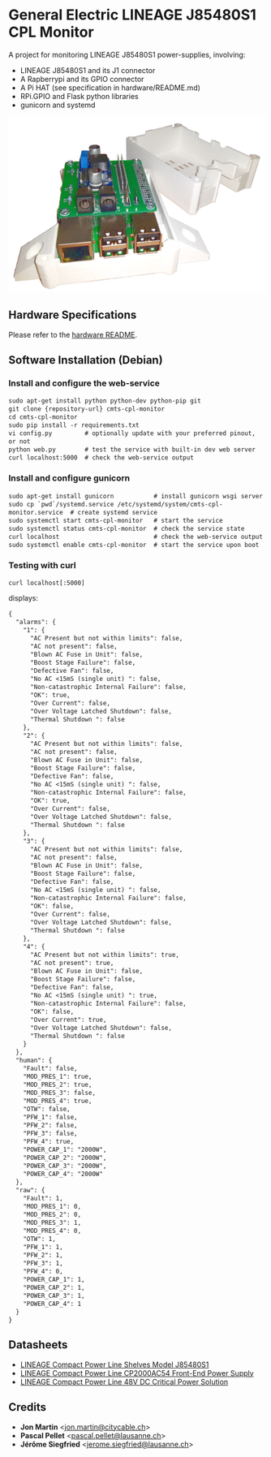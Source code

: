 General Electric LINEAGE J85480S1 CPL Monitor
=============================================

A project for monitoring LINEAGE J85480S1 power-supplies, involving:
- LINEAGE J85480S1 and its J1 connector
- A Rapberrypi and its GPIO connector
- A Pi HAT (see specification in hardware/README.md)
- RPi.GPIO and Flask python libraries
- gunicorn and systemd

![](/hardware/images/device-transparent-small.png?raw=true)


Hardware Specifications
-----------------------

Please refer to the [hardware README](hardware/).


Software Installation (Debian)
------------------------------

### Install and configure the web-service
```
sudo apt-get install python python-dev python-pip git
git clone {repository-url} cmts-cpl-monitor
cd cmts-cpl-monitor
sudo pip install -r requirements.txt
vi config.py         # optionally update with your preferred pinout, or not
python web.py        # test the service with built-in dev web server
curl localhost:5000  # check the web-service output
```

### Install and configure gunicorn
```
sudo apt-get install gunicorn           # install gunicorn wsgi server
sudo cp `pwd`/systemd.service /etc/systemd/system/cmts-cpl-monitor.service  # create systemd service
sudo systemctl start cmts-cpl-monitor   # start the service
sudo systemctl status cmts-cpl-monitor  # check the service state
curl localhost                          # check the web-service output
sudo systemctl enable cmts-cpl-monitor  # start the service upon boot
```

### Testing with curl
```
curl localhost[:5000]
```
displays:
```
{
  "alarms": {
    "1": {
      "AC Present but not within limits": false, 
      "AC not present": false, 
      "Blown AC Fuse in Unit": false, 
      "Boost Stage Failure": false, 
      "Defective Fan": false, 
      "No AC <15mS (single unit) ": false, 
      "Non-catastrophic Internal Failure": false, 
      "OK": true, 
      "Over Current": false, 
      "Over Voltage Latched Shutdown": false, 
      "Thermal Shutdown ": false
    }, 
    "2": {
      "AC Present but not within limits": false, 
      "AC not present": false, 
      "Blown AC Fuse in Unit": false, 
      "Boost Stage Failure": false, 
      "Defective Fan": false, 
      "No AC <15mS (single unit) ": false, 
      "Non-catastrophic Internal Failure": false, 
      "OK": true, 
      "Over Current": false, 
      "Over Voltage Latched Shutdown": false, 
      "Thermal Shutdown ": false
    }, 
    "3": {
      "AC Present but not within limits": false, 
      "AC not present": false, 
      "Blown AC Fuse in Unit": false, 
      "Boost Stage Failure": false, 
      "Defective Fan": false, 
      "No AC <15mS (single unit) ": false, 
      "Non-catastrophic Internal Failure": false, 
      "OK": false, 
      "Over Current": false, 
      "Over Voltage Latched Shutdown": false, 
      "Thermal Shutdown ": false
    }, 
    "4": {
      "AC Present but not within limits": true, 
      "AC not present": true, 
      "Blown AC Fuse in Unit": false, 
      "Boost Stage Failure": false, 
      "Defective Fan": false, 
      "No AC <15mS (single unit) ": true, 
      "Non-catastrophic Internal Failure": false, 
      "OK": false, 
      "Over Current": true, 
      "Over Voltage Latched Shutdown": false, 
      "Thermal Shutdown ": false
    }
  }, 
  "human": {
    "Fault": false, 
    "MOD_PRES_1": true, 
    "MOD_PRES_2": true, 
    "MOD_PRES_3": false, 
    "MOD_PRES_4": true, 
    "OTW": false, 
    "PFW_1": false, 
    "PFW_2": false, 
    "PFW_3": false, 
    "PFW_4": true, 
    "POWER_CAP_1": "2000W", 
    "POWER_CAP_2": "2000W", 
    "POWER_CAP_3": "2000W", 
    "POWER_CAP_4": "2000W"
  }, 
  "raw": {
    "Fault": 1, 
    "MOD_PRES_1": 0, 
    "MOD_PRES_2": 0, 
    "MOD_PRES_3": 1, 
    "MOD_PRES_4": 0, 
    "OTW": 1, 
    "PFW_1": 1, 
    "PFW_2": 1, 
    "PFW_3": 1, 
    "PFW_4": 0, 
    "POWER_CAP_1": 1, 
    "POWER_CAP_2": 1, 
    "POWER_CAP_3": 1, 
    "POWER_CAP_4": 1
  }
}
```


Datasheets
----------

* [LINEAGE Compact Power Line Shelves Model J85480S1](http://apps.geindustrial.com/publibrary/checkout/J85480S1?TNR=Data%20Sheets%7CJ85480S1%7Cgeneric)
* [LINEAGE Compact Power Line CP2000AC54 Front-End Power Supply](http://apps.geindustrial.com/publibrary/checkout/CP2000AC54?TNR=Data%20Sheets%7CCP2000AC54%7CPDF&filename=CP2000AC54.pdf)
* [LINEAGE Compact Power Line 48V DC Critical Power Solution](http://apps.geindustrial.com/publibrary/checkout/CPB-CPL?TNR=Brochures%7CCPB-CPL%7CPDF&filename=CPB-CPL%203-17-16.pdf)


Credits
-------

* **Jon Martin** <<jon.martin@citycable.ch>>
* **Pascal Pellet** <<pascal.pellet@lausanne.ch>>
* **Jérôme Siegfried** <<jerome.siegfried@lausanne.ch>>
